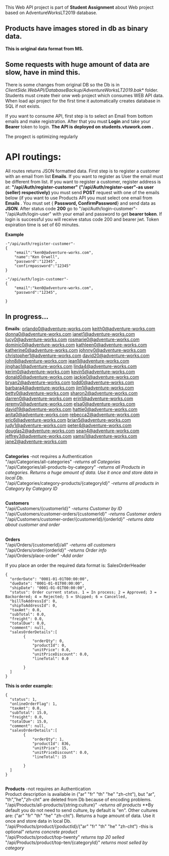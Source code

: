 This Web API project is part of **Student Assignment** about Web project based on AdventureWorksLT2019 database. <h2> Products have images stored in db as binary data.</h2> <b>This is original data format from MS.</b> <h2>Some requests with huge amount of data are slow, have in mind this.</h2> There is some changes from original DB so the Db is in *ClientSide.WebAPI/DatabaseBackup/AdventureWorksLT2019.bak** folder. Students must create their onw web project which consumes WEB API data.
When load api project for the first time it automatically creates database in SQL if not exists.

If you want to consume API, first step is to select an Email from bottom emails and make registration. After that you must **Login** and take your **Bearer** token to login.
**The API is deployed on students.vtuwork.com .**

The progect is optimizing regularly
# API routings: 
All routes returns JSON formatted data. First step is to register a customer with an email from list <b>Emails</b>. If you want to register as User the email must be different from list.
If you want to register a customer, register address is at: <b>"/api/Auth/register-customer"</b> <b>("/api/Auth/register-user"-as user (seller) respectively)</b> you must send **POST** request with one of the emails below (if you want to use Products API you must select one email from **Emails** . You must set { **Password, ConfirmPassword**} and send data as **JSON**. After status code **200** go to "/api/Auth/login-customer"-"/api/Auth/login-user" with your email and password to get **bearer token**. If login is successful you will receive status code 200 and bearer jwt. Token expiration time is set of 60 minutes.  

**Example**
```
-"/api/auth/register-customer"-
{
    "email":"ken0@adventure-works.com",
	"name":"Ken Orwell",
    "password":"12345",
    "confirmpassword":"12345"
}

-"/api/auth/login-customer"-
{
    "email":"ken0@adventure-works.com",
    "password":"12345",
    
}
```

## In progress...
<b>Emails</b>:
orlando0@adventure-works.com
keith0@adventure-works.com
donna0@adventure-works.com
janet1@adventure-works.com
lucy0@adventure-works.com
rosmarie0@adventure-works.com
dominic0@adventure-works.com
kathleen0@adventure-works.com
katherine0@adventure-works.com
johnny0@adventure-works.com
christopher1@adventure-works.com
david20@adventure-works.com
john8@adventure-works.com
jean1@adventure-works.com
jinghao1@adventure-works.com
linda4@adventure-works.com
kerim0@adventure-works.com
kevin5@adventure-works.com
donald0@adventure-works.com
jackie0@adventure-works.com
bryan2@adventure-works.com
todd0@adventure-works.com
barbara4@adventure-works.com
jim1@adventure-works.com
betty0@adventure-works.com
sharon2@adventure-works.com
darren0@adventure-works.com
erin1@adventure-works.com
jeremy0@adventure-works.com
elsa0@adventure-works.com
david19@adventure-works.com
hattie0@adventure-works.com
anita0@adventure-works.com
rebecca2@adventure-works.com
eric6@adventure-works.com
brian5@adventure-works.com
judy1@adventure-works.com
peter4@adventure-works.com
douglas2@adventure-works.com
sean4@adventure-works.com
jeffrey3@adventure-works.com
vamsi1@adventure-works.com
jane2@adventure-works.com


##
**Categories** -not requires a Authentication<br />
"/api/Categories/all-categories" *-returns all Categories* <br />
"/api/Categories/all-products-by-category" *-returns all Products in categories. Returns a huge amount of data. Use it once and store data in local Db.* <br />
"/api/Categories/category-products/{categoryId}" *-returns all products in Category by Category ID* <br />

##
**Customers** <br />
 "/api/Customers/{customerId}" *-returns Customer by ID* <br />
 "/api/Customers/customer-orders/{customerId}" *-returns Customer orders* <br />
 "/api/Customers/customer-order/{customerId}/{orderId}" *-returns data about customer and order* <br />

##
**Orders** <br />
 "/api/Orders/{customerId}/all" *-returns all customers* <br />
 "/api/Orders/order/{orderId}" *-returns Order info* <br />
  "/api/Orders/place-order" *-Add order* <br />

  If you place an order the required data format is:
  SalesOrderHeader
```
{
  "orderDate": "0001-01-01T00:00:00",
  "dueDate": "0001-01-01T00:00:00",
  "shipDate": "0001-01-01T00:00:00",
  "status": Order current status. 1 = In process; 2 = Approved; 3 = Backordered; 4 = Rejected; 5 = Shipped; 6 = Cancelled,
  "billToAddressId": 0,
  "shipToAddressId": 0,
  "taxAmt": 0.0,
  "subTotal": 0.0,
  "freight": 0.0,
  "totalDue": 0.0,
  "comment": null,
  "salesOrderDetails":[
		{
			"orderQty": 0,
			"productId": 0,
			"unitPrice": 0.0,
			"unitPriceDiscount": 0.0,
			"lineTotal": 0.0
			
		}
  ]
}
```

<b>This is order example:</b>
```
{
  "status": 1,
  "onlineOrderFlag": 1,
  "taxAmt": 0.0,
  "subTotal": 15.0,
  "freight": 0.0,
  "totalDue": 15.0,
  "comment": null,
  "salesOrderDetails":[
		{
			"orderQty": 1,
			"productId": 836,
			"unitPrice": 15,
			"unitPriceDiscount": 0.0,
			"lineTotal": 15   
			
		}
  ]
}
```

##
**Products** -not requires an Authentication<br />
Product description is available in ("ar" "fr" "th" "he" "zh-cht"), but "ar", "th","he","zh-cht" are deleted from Db because of encoding problems.
 "/api/Products/all-products/{string:culture}" *-returns all products*  **By default you do not need to send culture, by default is "en". Other cultures are: ("ar" "fr" "th" "he" "zh-cht"). Returns a huge amount of data. Use it once and store data in local Db.<br />
 "/api/Products/product/{poductId}/("ar" "fr" "th" "he" "zh-cht") -this is optional" *returns concrete product* <br />
 "/api/Products/product/top-twenty" *returns top 20 selled* <br />
 "/api/Products/product/top-ten/{categoryId}" *returns most selled by category* <br />




